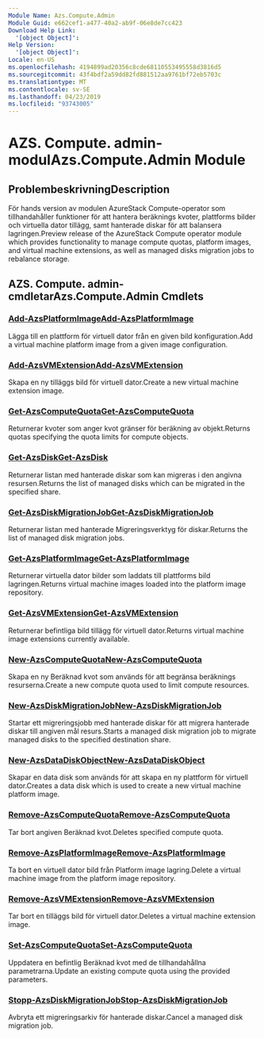 ```yaml
---
Module Name: Azs.Compute.Admin
Module Guid: e662cef1-a477-40a2-ab9f-06e8de7cc423
Download Help Link:
  '[object Object]': 
Help Version:
  '[object Object]': 
Locale: en-US
ms.openlocfilehash: 4194899ad20356c8cde68110553495558d3816d5
ms.sourcegitcommit: 43f4bdf2a59dd82fd881512aa9761bf72eb5703c
ms.translationtype: MT
ms.contentlocale: sv-SE
ms.lasthandoff: 04/23/2019
ms.locfileid: "93743005"
---
```

# <span data-ttu-id="8f895-101">AZS. Compute. admin-modul</span><span class="sxs-lookup"><span data-stu-id="8f895-101">Azs.Compute.Admin Module</span></span>
## <span data-ttu-id="8f895-102">Problembeskrivning</span><span class="sxs-lookup"><span data-stu-id="8f895-102">Description</span></span>
<span data-ttu-id="8f895-103">För hands version av modulen AzureStack Compute-operator som tillhandahåller funktioner för att hantera beräknings kvoter, plattforms bilder och virtuella dator tillägg, samt hanterade diskar för att balansera lagringen.</span><span class="sxs-lookup"><span data-stu-id="8f895-103">Preview release of the AzureStack Compute operator module which provides functionality to manage compute quotas, platform images, and virtual machine extensions, as well as managed disks migration jobs to rebalance storage.</span></span>

## <span data-ttu-id="8f895-104">AZS. Compute. admin-cmdletar</span><span class="sxs-lookup"><span data-stu-id="8f895-104">Azs.Compute.Admin Cmdlets</span></span>
### [<span data-ttu-id="8f895-105">Add-AzsPlatformImage</span><span class="sxs-lookup"><span data-stu-id="8f895-105">Add-AzsPlatformImage</span></span>](Add-AzsPlatformImage.md)
<span data-ttu-id="8f895-106">Lägga till en plattform för virtuell dator från en given bild konfiguration.</span><span class="sxs-lookup"><span data-stu-id="8f895-106">Add a virtual machine platform image from a given image configuration.</span></span>

### [<span data-ttu-id="8f895-107">Add-AzsVMExtension</span><span class="sxs-lookup"><span data-stu-id="8f895-107">Add-AzsVMExtension</span></span>](Add-AzsVMExtension.md)
<span data-ttu-id="8f895-108">Skapa en ny tilläggs bild för virtuell dator.</span><span class="sxs-lookup"><span data-stu-id="8f895-108">Create a new virtual machine extension image.</span></span>

### [<span data-ttu-id="8f895-109">Get-AzsComputeQuota</span><span class="sxs-lookup"><span data-stu-id="8f895-109">Get-AzsComputeQuota</span></span>](Get-AzsComputeQuota.md)
<span data-ttu-id="8f895-110">Returnerar kvoter som anger kvot gränser för beräkning av objekt.</span><span class="sxs-lookup"><span data-stu-id="8f895-110">Returns quotas specifying the quota limits for compute objects.</span></span>

### [<span data-ttu-id="8f895-111">Get-AzsDisk</span><span class="sxs-lookup"><span data-stu-id="8f895-111">Get-AzsDisk</span></span>](Get-AzsDisk.md)
<span data-ttu-id="8f895-112">Returnerar listan med hanterade diskar som kan migreras i den angivna resursen.</span><span class="sxs-lookup"><span data-stu-id="8f895-112">Returns the list of managed disks which can be migrated in the specified share.</span></span>

### [<span data-ttu-id="8f895-113">Get-AzsDiskMigrationJob</span><span class="sxs-lookup"><span data-stu-id="8f895-113">Get-AzsDiskMigrationJob</span></span>](Get-AzsDiskMigrationJob.md)
<span data-ttu-id="8f895-114">Returnerar listan med hanterade Migreringsverktyg för diskar.</span><span class="sxs-lookup"><span data-stu-id="8f895-114">Returns the list of managed disk migration jobs.</span></span>

### [<span data-ttu-id="8f895-115">Get-AzsPlatformImage</span><span class="sxs-lookup"><span data-stu-id="8f895-115">Get-AzsPlatformImage</span></span>](Get-AzsPlatformImage.md)
<span data-ttu-id="8f895-116">Returnerar virtuella dator bilder som laddats till plattforms bild lagringen.</span><span class="sxs-lookup"><span data-stu-id="8f895-116">Returns virtual machine images loaded into the platform image repository.</span></span>

### [<span data-ttu-id="8f895-117">Get-AzsVMExtension</span><span class="sxs-lookup"><span data-stu-id="8f895-117">Get-AzsVMExtension</span></span>](Get-AzsVMExtension.md)
<span data-ttu-id="8f895-118">Returnerar befintliga bild tillägg för virtuell dator.</span><span class="sxs-lookup"><span data-stu-id="8f895-118">Returns virtual machine image extensions currently available.</span></span>

### [<span data-ttu-id="8f895-119">New-AzsComputeQuota</span><span class="sxs-lookup"><span data-stu-id="8f895-119">New-AzsComputeQuota</span></span>](New-AzsComputeQuota.md)
<span data-ttu-id="8f895-120">Skapa en ny Beräknad kvot som används för att begränsa beräknings resurserna.</span><span class="sxs-lookup"><span data-stu-id="8f895-120">Create a new compute quota used to limit compute resources.</span></span>

### [<span data-ttu-id="8f895-121">New-AzsDiskMigrationJob</span><span class="sxs-lookup"><span data-stu-id="8f895-121">New-AzsDiskMigrationJob</span></span>](New-AzsDiskMigrationJob.md)
<span data-ttu-id="8f895-122">Startar ett migreringsjobb med hanterade diskar för att migrera hanterade diskar till angiven mål resurs.</span><span class="sxs-lookup"><span data-stu-id="8f895-122">Starts a managed disk migration job to migrate managed disks to the specified destination share.</span></span>

### [<span data-ttu-id="8f895-123">New-AzsDataDiskObject</span><span class="sxs-lookup"><span data-stu-id="8f895-123">New-AzsDataDiskObject</span></span>](New-AzsDataDiskObject.md)
<span data-ttu-id="8f895-124">Skapar en data disk som används för att skapa en ny plattform för virtuell dator.</span><span class="sxs-lookup"><span data-stu-id="8f895-124">Creates a data disk which is used to create a new virtual machine platform image.</span></span>

### [<span data-ttu-id="8f895-125">Remove-AzsComputeQuota</span><span class="sxs-lookup"><span data-stu-id="8f895-125">Remove-AzsComputeQuota</span></span>](Remove-AzsComputeQuota.md)
<span data-ttu-id="8f895-126">Tar bort angiven Beräknad kvot.</span><span class="sxs-lookup"><span data-stu-id="8f895-126">Deletes specified compute quota.</span></span>

### [<span data-ttu-id="8f895-127">Remove-AzsPlatformImage</span><span class="sxs-lookup"><span data-stu-id="8f895-127">Remove-AzsPlatformImage</span></span>](Remove-AzsPlatformImage.md)
<span data-ttu-id="8f895-128">Ta bort en virtuell dator bild från Platform image lagring.</span><span class="sxs-lookup"><span data-stu-id="8f895-128">Delete a virtual machine image from the platform image repository.</span></span>

### [<span data-ttu-id="8f895-129">Remove-AzsVMExtension</span><span class="sxs-lookup"><span data-stu-id="8f895-129">Remove-AzsVMExtension</span></span>](Remove-AzsVMExtension.md)
<span data-ttu-id="8f895-130">Tar bort en tilläggs bild för virtuell dator.</span><span class="sxs-lookup"><span data-stu-id="8f895-130">Deletes a virtual machine extension image.</span></span>

### [<span data-ttu-id="8f895-131">Set-AzsComputeQuota</span><span class="sxs-lookup"><span data-stu-id="8f895-131">Set-AzsComputeQuota</span></span>](Set-AzsComputeQuota.md)
<span data-ttu-id="8f895-132">Uppdatera en befintlig Beräknad kvot med de tillhandahållna parametrarna.</span><span class="sxs-lookup"><span data-stu-id="8f895-132">Update an existing compute quota using the provided parameters.</span></span>

### [<span data-ttu-id="8f895-133">Stopp-AzsDiskMigrationJob</span><span class="sxs-lookup"><span data-stu-id="8f895-133">Stop-AzsDiskMigrationJob</span></span>](Stop-AzsDiskMigrationJob.md)
<span data-ttu-id="8f895-134">Avbryta ett migreringsarkiv för hanterade diskar.</span><span class="sxs-lookup"><span data-stu-id="8f895-134">Cancel a managed disk migration job.</span></span>

